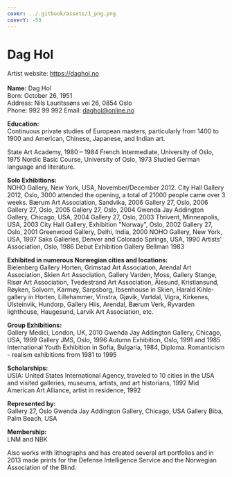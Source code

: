 ```yaml
---
cover: ../.gitbook/assets/1_png.png
coverY: -53
---
```


# Dag Hol

Artist website: [https://daghol.no ](http://www.daghol.no)\
\
**Name:** Dag Hol \
Born: October 26, 1951 \
Address: Nils Lauritssøns vei 26, 0854 Oslo \
Phone: 992 99 992 Email: daghol@online.no

**Education:** \
Continuous private studies of European masters, particularly from 1400 to 1900 and American, Chinese, Japanese, and Indian art.

State Art Academy, 1980 – 1984 French Intermediate, University of Oslo, 1975 Nordic Basic Course, University of Oslo, 1973 Studied German language and literature.

**Solo Exhibitions:** \
NOHO Gallery, New York, USA, November/December 2012. City Hall Gallery 2012, Oslo, 3000 attended the opening, a total of 21000 people came over 3 weeks. Bærum Art Association, Sandvika, 2006 Gallery 27, Oslo, 2006 Gallery 27, Oslo, 2005 Gallery 27, Oslo, 2004 Gwenda Jay Addington Gallery, Chicago, USA, 2004 Gallery 27, Oslo, 2003 Thrivent, Minneapolis, USA, 2003 City Hall Gallery, Exhibition "Norway", Oslo, 2002 Gallery 27, Oslo, 2001 Greenwood Gallery, Delhi, India, 2000 NOHO Gallery, New York, USA, 1997 Saks Galleries, Denver and Colorado Springs, USA, 1990 Artists' Association, Oslo, 1986 Debut Exhibition Gallery Bellman 1983

**Exhibited in numerous Norwegian cities and locations:** \
Bielenberg Gallery Horten, Grimstad Art Association, Arendal Art Association, Skien Art Association, Gallery Varden, Moss, Gallery Stange, Risør Art Association, Tvedestrand Art Association, Ålesund, Kristiansund, Røyken, Solvorn, Karmøy, Sarpsborg, Ibsenhouse in Skien, Harald Kihle-gallery in Horten, Lillehammer, Vinstra, Gjøvik, Vartdal, Vigra, Kirkenes, Ulsteinvik, Hundorp, Gallery Hiis, Arendal, Bærum Verk, Ryvarden lighthouse, Haugesund, Larvik Art Association, etc.

**Group Exhibitions:** \
Gallery Medici, London, UK, 2010 Gwenda Jay Addington Gallery, Chicago, USA, 1999 Gallery JMS, Oslo, 1996 Autumn Exhibition, Oslo, 1991 and 1985 International Youth Exhibition in Sofia, Bulgaria, 1984, Diploma. Romanticism - realism exhibitions from 1981 to 1995

**Scholarships:** \
USIA: United States International Agency, traveled to 10 cities in the USA and visited galleries, museums, artists, and art historians, 1992 Mid American Art Alliance, artist in residence, 1992

**Represented by:** \
Gallery 27, Oslo Gwenda Jay Addington Gallery, Chicago, USA Gallery Biba, Palm Beach, USA

**Membership:** \
LNM and NBK

Also works with lithographs and has created several art portfolios and in 2013 made prints for the Defense Intelligence Service and the Norwegian Association of the Blind.
